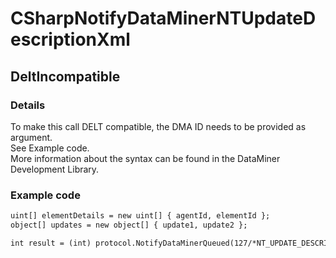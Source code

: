 ﻿---  
uid: Validator_3_23_1  
---

# CSharpNotifyDataMinerNTUpdateDescriptionXml

## DeltIncompatible

### Details

To make this call DELT compatible, the DMA ID needs to be provided as argument.  
See Example code.  
More information about the syntax can be found in the DataMiner Development Library.

### Example code

```xml
uint[] elementDetails = new uint[] { agentId, elementId };
object[] updates = new object[] { update1, update2 };

int result = (int) protocol.NotifyDataMinerQueued(127/*NT_UPDATE_DESCRIPTION_XML */ , elementDetails, updates);
```
